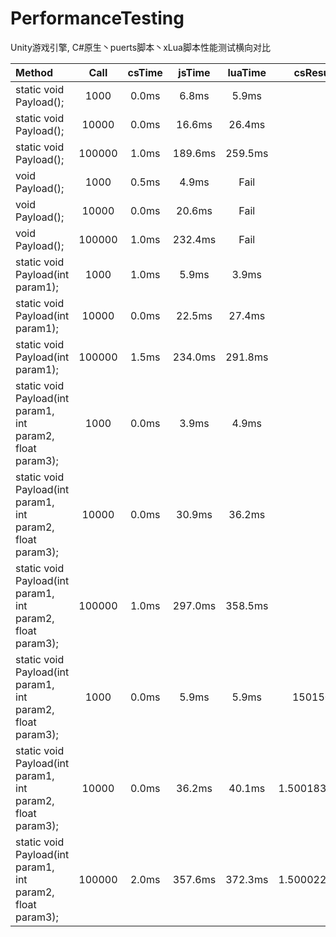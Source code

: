 # PerformanceTesting
 Unity游戏引擎, C#原生丶puerts脚本丶xLua脚本性能测试横向对比
 
 
|  Method   | Call      | csTime    | jsTime    | luaTime   | csResult  | jsResult  | luaResult |
|  :----    | :----:    | :----:    | :----:    | :----:    | :----:    | :----:    | :----:    |
| static void Payload();       | 1000       | 0.0ms       | 6.8ms       | 5.9ms       | <null>       | <null>       | <null>       |
| static void Payload();       | 10000       | 0.0ms       | 16.6ms       | 26.4ms       | <null>       | <null>       | <null>       |
| static void Payload();       | 100000       | 1.0ms       | 189.6ms       | 259.5ms       | <null>       | <null>       | <null>       |
| void Payload();       | 1000       | 0.5ms       | 4.9ms       | Fail       | <null>       | <null>       | <null>       |
| void Payload();       | 10000       | 0.0ms       | 20.6ms       | Fail       | <null>       | <null>       | <null>       |
| void Payload();       | 100000       | 1.0ms       | 232.4ms       | Fail       | <null>       | <null>       | <null>       |
| static void Payload(int param1);       | 1000       | 1.0ms       | 5.9ms       | 3.9ms       | <null>       | <null>       | <null>       |
| static void Payload(int param1);       | 10000       | 0.0ms       | 22.5ms       | 27.4ms       | <null>       | <null>       | <null>       |
| static void Payload(int param1);       | 100000       | 1.5ms       | 234.0ms       | 291.8ms       | <null>       | <null>       | <null>       |
| static void Payload(int param1, int param2, float param3);       | 1000       | 0.0ms       | 3.9ms       | 4.9ms       | <null>       | <null>       | <null>       |
| static void Payload(int param1, int param2, float param3);       | 10000       | 0.0ms       | 30.9ms       | 36.2ms       | <null>       | <null>       | <null>       |
| static void Payload(int param1, int param2, float param3);       | 100000       | 1.0ms       | 297.0ms       | 358.5ms       | <null>       | <null>       | <null>       |
| static void Payload(int param1, int param2, float param3);       | 1000       | 0.0ms       | 5.9ms       | 5.9ms       | 1501500       | 1003000       | 1003000       |
| static void Payload(int param1, int param2, float param3);       | 10000       | 0.0ms       | 36.2ms       | 40.1ms       | 1.500183E+08       | 1.0003E+08       | 100030000       |
| static void Payload(int param1, int param2, float param3);       | 100000       | 2.0ms       | 357.6ms       | 372.3ms       | 1.500022E+10       | 1.00003E+10       | 10000300000       |
